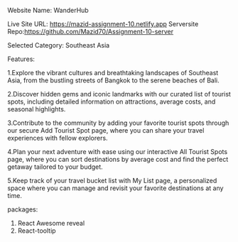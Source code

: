 
Website Name: WanderHub

Live Site URL: https://mazid-assignment-10.netlify.app
Serversite Repo:https://github.com/Mazid70/Assignment-10-server

Selected Category: Southeast Asia

Features:

1.Explore the vibrant cultures and breathtaking landscapes of Southeast Asia, from the bustling streets of Bangkok to the serene beaches of Bali.

2.Discover hidden gems and iconic landmarks with our curated list of tourist spots, including detailed information on attractions, average costs, and seasonal highlights.

3.Contribute to the community by adding your favorite tourist spots through our secure Add Tourist Spot page, where you can share your travel experiences with fellow explorers.

4.Plan your next adventure with ease using our interactive All Tourist Spots page, where you can sort destinations by average cost and find the perfect getaway tailored to your budget.

5.Keep track of your travel bucket list with My List page, a personalized space where you can manage and revisit your favorite destinations at any time.

packages:
1. React Awesome reveal
1. React-tooltip

